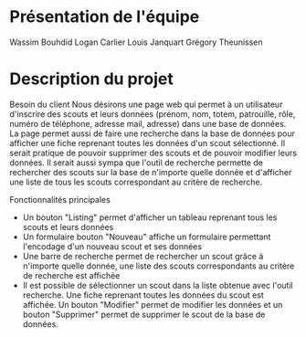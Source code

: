 # Présentation de l'équipe
Wassim Bouhdid
Logan Carlier
Louis Janquart
Grégory Theunissen
# Description du projet
Besoin du client
  Nous désirons une page web qui permet à un utilisateur d'inscrire des scouts et leurs données (prénom, nom, totem, patrouille, rôle, numéro de téléphone, adresse mail, adresse) dans une base de données. La page permet aussi de faire une recherche dans la base de données pour afficher une fiche reprenant toutes les données d'un scout sélectionné. Il serait pratique de pouvoir supprimer des scouts et de pouvoir modifier leurs données. Il serait aussi sympa que l'outil de recherche permette de rechercher des scouts sur la base de n'importe quelle donnée et d'afficher une liste de tous les scouts correspondant au critère de recherche.

Fonctionnalités principales
  - Un bouton "Listing" permet d'afficher un tableau reprenant tous les scouts et leurs données
  - Un formulaire bouton "Nouveau" affiche un formulaire permettant l'encodage d'un nouveau scout et ses données
  - Une barre de recherche permet de rechercher un scout grâce à n'importe quelle donnée, une liste des scouts correspondants au critère de recherche est affichée
  - Il est possible de sélectionner un scout dans la liste obtenue avec l'outil recherche. Une fiche reprenant toutes les données du scout est affichée. Un bouton "Modifier" permet de modifier les données et un bouton "Supprimer" permet de supprimer le scout de la base de données.

